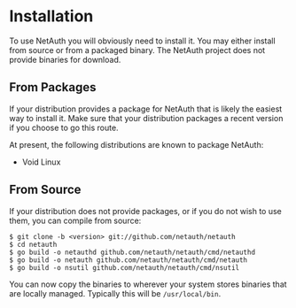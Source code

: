 # Installation

To use NetAuth you will obviously need to install it.  You may either
install from source or from a packaged binary.  The NetAuth project
does not provide binaries for download.

## From Packages

If your distribution provides a package for NetAuth that is likely the
easiest way to install it.  Make sure that your distribution packages
a recent version if you choose to go this route.

At present, the following distributions are known to package NetAuth:

  * Void Linux

## From Source

If your distribution does not provide packages, or if you do not wish
to use them, you can compile from source:

```shell
$ git clone -b <version> git://github.com/netauth/netauth
$ cd netauth
$ go build -o netauthd github.com/netauth/netauth/cmd/netauthd
$ go build -o netauth github.com/netauth/netauth/cmd/netauth
$ go build -o nsutil github.com/netauth/netauth/cmd/nsutil
```

You can now copy the binaries to wherever your system stores binaries
that are locally managed.  Typically this will be `/usr/local/bin`.
